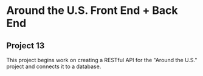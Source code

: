 # Around the U.S. Front End + Back End

## Project 13
This project begins work on creating a RESTful API for the "Around the U.S." project and connects it to a database.

